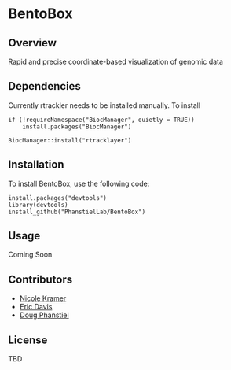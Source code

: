 # BentoBox

## Overview

Rapid and precise coordinate-based visualization of genomic data


## Dependencies

Currently rtrackler needs to be installed manually. To install

```
if (!requireNamespace("BiocManager", quietly = TRUE))
    install.packages("BiocManager")

BiocManager::install("rtracklayer")
```

## Installation

To install BentoBox, use the following code:

```{r}
install.packages("devtools")
library(devtools)
install_github("PhanstielLab/BentoBox")
```

## Usage

Coming Soon

## Contributors

* [Nicole Kramer](https://github.com/nekramer)
* [Eric Davis](https://github.com/EricSDavis)
* [Doug Phanstiel](https://github.com/dphansti)

## License
TBD
